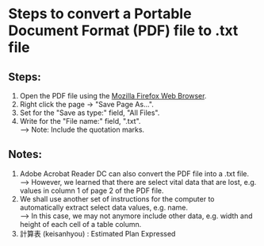 # Steps to convert a Portable Document Format (PDF) file to .txt file

## Steps:
1) Open the PDF file using the [Mozilla Firefox Web Browser](https://www.mozilla.org/en-US/firefox/new/).</br>
2) Right click the page -> "Save Page As...".</br>
3) Set for the "Save as type:" field, "All Files".</br>
4) Write for the "File name:" field, "<filename>.txt".</br>
--> Note: Include the quotation marks.</br>

## Notes:
1) Adobe Acrobat Reader DC can also convert the PDF file into a .txt file.</br>
--> However, we learned that there are select vital data that are lost, e.g. values in column 1 of page 2 of the PDF file.</br>
2) We shall use another set of instructions for the computer to automatically extract select data values, e.g. name.</br>
--> In this case, we may not anymore include other data, e.g. width and height of each cell of a table column.</br>
3) 計算表 (keisanhyou) : Estimated Plan Expressed
